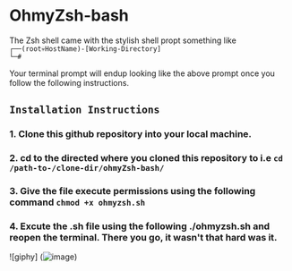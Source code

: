 # OhmyZsh-bash
The Zsh shell came with the stylish shell propt something like <br>
`┌──(root💀HostName)-[Working-Directory]` <br>
`└─# ` 

Your terminal prompt will endup looking like the above prompt once you follow the following instructions.
## `Installation Instructions` <br>
### 1. Clone this github repository into your local machine. <br>
### 2. cd to the directed where you cloned this repository to i.e `cd /path-to-/clone-dir/ohmyZsh-bash/` <br>
### 3. Give the file execute permissions using the following command `chmod +x ohmyzsh.sh`
### 4. Excute the .sh file using the following ./ohmyzsh.sh and reopen the terminal. There you go, it wasn't that hard was it.

![giphy] (![image](https://user-images.githubusercontent.com/44919034/137262505-46f0e833-3fe3-48e4-a0af-12d142378873.png))
